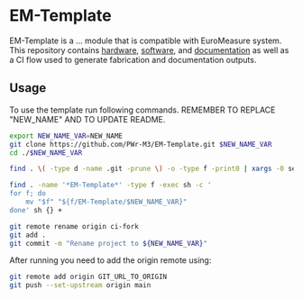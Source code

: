 # EM-Template
EM-Template is a ... module that is compatible with EuroMeasure system.
This repository contains [hardware](/hw), [software](/soft), and [documentation](/docs) as well as a CI flow used to generate fabrication and documentation outputs.


## Usage
To use the template run following commands. REMEMBER TO REPLACE "NEW_NAME" AND TO UPDATE README.
```bash
export NEW_NAME_VAR=NEW_NAME
git clone https://github.com/PWr-M3/EM-Template.git $NEW_NAME_VAR
cd ./$NEW_NAME_VAR

find . \( -type d -name .git -prune \) -o -type f -print0 | xargs -0 sed -i "s/EM-Template/${NEW_NAME_VAR}/g"

find . -name '*EM-Template*' -type f -exec sh -c '
for f; do
    mv "$f" "${f/EM-Template/$NEW_NAME_VAR}"
done' sh {} +

git remote rename origin ci-fork
git add .
git commit -m "Rename project to ${NEW_NAME_VAR}"
```
After running you need to add the origin remote using:
```bash
git remote add origin GIT_URL_TO_ORIGIN
git push --set-upstream origin main
```
